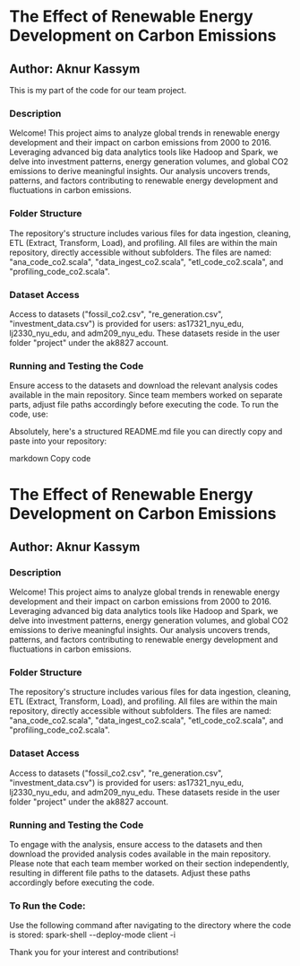 # The Effect of Renewable Energy Development on Carbon Emissions

## Author: Aknur Kassym
This is my part of the code for our team project.

### Description
Welcome! This project aims to analyze global trends in renewable energy development and their impact on carbon emissions from 2000 to 2016. Leveraging advanced big data analytics tools like Hadoop and Spark, we delve into investment patterns, energy generation volumes, and global CO2 emissions to derive meaningful insights. Our analysis uncovers trends, patterns, and factors contributing to renewable energy development and fluctuations in carbon emissions.

### Folder Structure
The repository's structure includes various files for data ingestion, cleaning, ETL (Extract, Transform, Load), and profiling. All files are within the main repository, directly accessible without subfolders. The files are named: "ana_code_co2.scala", "data_ingest_co2.scala", "etl_code_co2.scala", and "profiling_code_co2.scala".

### Dataset Access
Access to datasets ("fossil_co2.csv", "re_generation.csv", "investment_data.csv") is provided for users: as17321_nyu_edu, lj2330_nyu_edu, and adm209_nyu_edu. These datasets reside in the user folder "project" under the ak8827 account.

### Running and Testing the Code
Ensure access to the datasets and download the relevant analysis codes available in the main repository. Since team members worked on separate parts, adjust file paths accordingly before executing the code. To run the code, use:

Absolutely, here's a structured README.md file you can directly copy and paste into your repository:

markdown
Copy code
# The Effect of Renewable Energy Development on Carbon Emissions

## Author: Aknur Kassym

### Description
Welcome! This project aims to analyze global trends in renewable energy development and their impact on carbon emissions from 2000 to 2016. Leveraging advanced big data analytics tools like Hadoop and Spark, we delve into investment patterns, energy generation volumes, and global CO2 emissions to derive meaningful insights. Our analysis uncovers trends, patterns, and factors contributing to renewable energy development and fluctuations in carbon emissions.

### Folder Structure
The repository's structure includes various files for data ingestion, cleaning, ETL (Extract, Transform, Load), and profiling. All files are within the main repository, directly accessible without subfolders. The files are named: "ana_code_co2.scala", "data_ingest_co2.scala", "etl_code_co2.scala", and "profiling_code_co2.scala".

### Dataset Access
Access to datasets ("fossil_co2.csv", "re_generation.csv", "investment_data.csv") is provided for users: as17321_nyu_edu, lj2330_nyu_edu, and adm209_nyu_edu. These datasets reside in the user folder "project" under the ak8827 account.

### Running and Testing the Code
To engage with the analysis, ensure access to the datasets and then download the provided analysis codes available in the main repository. Please note that each team member worked on their section independently, resulting in different file paths to the datasets. Adjust these paths accordingly before executing the code.

### To Run the Code:
Use the following command after navigating to the directory where the code is stored:
spark-shell --deploy-mode client -i <name of the scala file>

Thank you for your interest and contributions!
